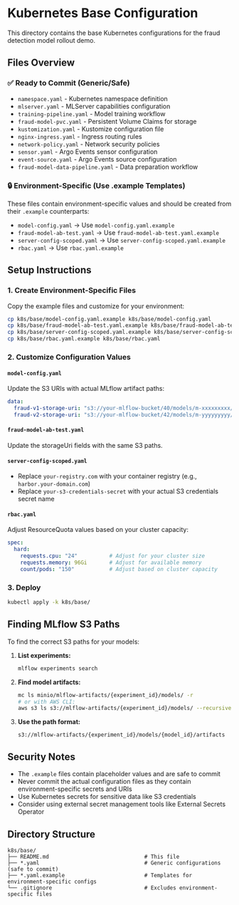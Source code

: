 # Kubernetes Base Configuration

This directory contains the base Kubernetes configurations for the fraud detection model rollout demo.

## Files Overview

### ✅ Ready to Commit (Generic/Safe)
- `namespace.yaml` - Kubernetes namespace definition
- `mlserver.yaml` - MLServer capabilities configuration
- `training-pipeline.yaml` - Model training workflow
- `fraud-model-pvc.yaml` - Persistent Volume Claims for storage
- `kustomization.yaml` - Kustomize configuration file
- `nginx-ingress.yaml` - Ingress routing rules
- `network-policy.yaml` - Network security policies
- `sensor.yaml` - Argo Events sensor configuration
- `event-source.yaml` - Argo Events source configuration
- `fraud-model-data-pipeline.yaml` - Data preparation workflow

### 🔒 Environment-Specific (Use .example Templates)
These files contain environment-specific values and should be created from their `.example` counterparts:

- `model-config.yaml` → Use `model-config.yaml.example`
- `fraud-model-ab-test.yaml` → Use `fraud-model-ab-test.yaml.example`
- `server-config-scoped.yaml` → Use `server-config-scoped.yaml.example`
- `rbac.yaml` → Use `rbac.yaml.example`

## Setup Instructions

### 1. Create Environment-Specific Files

Copy the example files and customize for your environment:

```bash
cp k8s/base/model-config.yaml.example k8s/base/model-config.yaml
cp k8s/base/fraud-model-ab-test.yaml.example k8s/base/fraud-model-ab-test.yaml
cp k8s/base/server-config-scoped.yaml.example k8s/base/server-config-scoped.yaml
cp k8s/base/rbac.yaml.example k8s/base/rbac.yaml
```

### 2. Customize Configuration Values

#### `model-config.yaml`
Update the S3 URIs with actual MLflow artifact paths:
```yaml
data:
  fraud-v1-storage-uri: "s3://your-mlflow-bucket/40/models/m-xxxxxxxxx/artifacts"
  fraud-v2-storage-uri: "s3://your-mlflow-bucket/42/models/m-yyyyyyyyy/artifacts"
```

#### `fraud-model-ab-test.yaml`
Update the storageUri fields with the same S3 paths.

#### `server-config-scoped.yaml`
- Replace `your-registry.com` with your container registry (e.g., `harbor.your-domain.com`)
- Replace `your-s3-credentials-secret` with your actual S3 credentials secret name

#### `rbac.yaml`
Adjust ResourceQuota values based on your cluster capacity:
```yaml
spec:
  hard:
    requests.cpu: "24"          # Adjust for your cluster size
    requests.memory: 96Gi       # Adjust for available memory
    count/pods: "150"           # Adjust based on cluster capacity
```

### 3. Deploy

```bash
kubectl apply -k k8s/base/
```

## Finding MLflow S3 Paths

To find the correct S3 paths for your models:

1. **List experiments:**
   ```bash
   mlflow experiments search
   ```

2. **Find model artifacts:**
   ```bash
   mc ls minio/mlflow-artifacts/{experiment_id}/models/ -r
   # or with AWS CLI:
   aws s3 ls s3://mlflow-artifacts/{experiment_id}/models/ --recursive
   ```

3. **Use the path format:**
   ```
   s3://mlflow-artifacts/{experiment_id}/models/{model_id}/artifacts
   ```

## Security Notes

- The `.example` files contain placeholder values and are safe to commit
- Never commit the actual configuration files as they contain environment-specific secrets and URIs
- Use Kubernetes secrets for sensitive data like S3 credentials
- Consider using external secret management tools like External Secrets Operator

## Directory Structure

```
k8s/base/
├── README.md                              # This file
├── *.yaml                                 # Generic configurations (safe to commit)
├── *.yaml.example                         # Templates for environment-specific configs
└── .gitignore                             # Excludes environment-specific files
```

